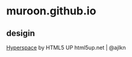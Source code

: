 # muroon.github.io

## desigin

[Hyperspace](https://html5up.net/hyperspace) by HTML5 UP
html5up.net | @ajlkn

